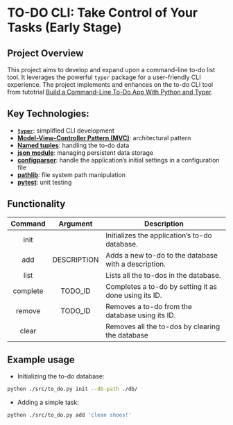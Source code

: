 # TO-DO CLI: Take Control of Your Tasks (Early Stage)

## Project Overview

This project aims to develop and expand upon a command-line to-do list tool.
It leverages the powerful `typer` package for a user-friendly CLI experience.
The project implements and enhances on the to-do CLI tool from tutotrial
[Build a Command-Line To-Do App With Python and Typer](https://realpython.com/python-typer-cli/).

## Key Technologies:

* [**`typer`**](https://github.com/tiangolo/typer-cli):
    simplified CLI development
* [**Model-View-Controller Pattern (MVC)**](https://www.instagram.com/realpython/p/C4s9d2csRN0/):
    architectural pattern
* [**Named tuples**](https://realpython.com/python-namedtuple/):
    handling the to-do data
* [**json module**](https://realpython.com/python-json/):
    managing persistent data storage
* [**configparser**](https://docs.python.org/3/library/configparser.html#module-configparser):
    handle the application’s initial settings in a configuration file
* [**pathlib**](https://realpython.com/python-pathlib/):
    file system path manipulation
* [**pytest**](https://realpython.com/pytest-python-testing/):
    unit testing

## Functionality

| Command   | Argument      | Description |
| :---:     | :---:         | --- |
| init      |               | Initializes the application’s to-do database. |
| add       | DESCRIPTION   | Adds a new to-do to the database with a description. |
| list      |               | Lists all the to-dos in the database. |
| complete  | TODO_ID       | Completes a to-do by setting it as done using its ID. |
| remove    | TODO_ID       | Removes a to-do from the database using its ID. |
| clear     |               | Removes all the to-dos by clearing the database |

## Example usage

* Initializing the to-do database:

```bash
python ./src/to_do.py init --db-path ./db/
```

* Adding a simple task:

```bash
python ./src/to_do.py add 'clean shoes!'
```
